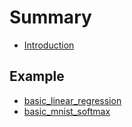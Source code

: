 # Summary

* [Introduction](README.md)

## Example

* [basic\_linear\_regression](basic_linear_regression.md)
* [basic\_mnist\_softmax](basic_mnist_softmax.md)


